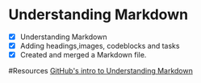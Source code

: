 # Understanding Markdown

- [x] Understanding Markdown
- [x] Adding headings,images, codeblocks and tasks
- [x] Created and merged a Markdown file.

#Resources
[GitHub's intro to Understanding Markdown](https://education.github.com/experiences/understanding_markdown)
